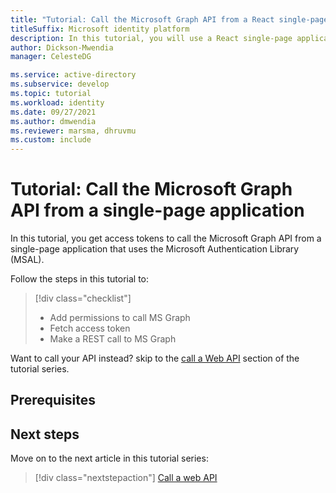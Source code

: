 ```yaml
---
title: "Tutorial: Call the Microsoft Graph API from a React single-page application"
titleSuffix: Microsoft identity platform
description: In this tutorial, you will use a React single-page application to call the Microsoft Graph API
author: Dickson-Mwendia
manager: CelesteDG

ms.service: active-directory
ms.subservice: develop
ms.topic: tutorial
ms.workload: identity
ms.date: 09/27/2021
ms.author: dmwendia
ms.reviewer: marsma, dhruvmu
ms.custom: include
---
```


# Tutorial: Call the Microsoft Graph API from a single-page application

In this tutorial, you get access tokens to call the Microsoft Graph API from a single-page application that uses the Microsoft Authentication Library (MSAL). 

Follow the steps in this tutorial to:

> [!div class="checklist"]
> - Add permissions to call MS Graph
> - Fetch access token
> - Make a REST call to MS Graph 

Want to call your API instead? skip to the [call a Web API](tutorial-single-page-app-05-call-web-api.md) section of the tutorial series. 

## Prerequisites




## Next steps

Move on to the next article in this tutorial series: 

> [!div class="nextstepaction"]
> [Call a web API ](tutorial-single-page-app-05-call-web-api.md)